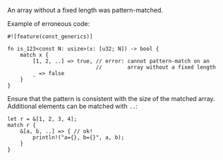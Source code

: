 An array without a fixed length was pattern-matched.

Example of erroneous code:

```compile_fail,E0730
#![feature(const_generics)]

fn is_123<const N: usize>(x: [u32; N]) -> bool {
    match x {
        [1, 2, ..] => true, // error: cannot pattern-match on an
                            //        array without a fixed length
        _ => false
    }
}
```

Ensure that the pattern is consistent with the size of the matched
array. Additional elements can be matched with `..`:

```
let r = &[1, 2, 3, 4];
match r {
    &[a, b, ..] => { // ok!
        println!("a={}, b={}", a, b);
    }
}
```
